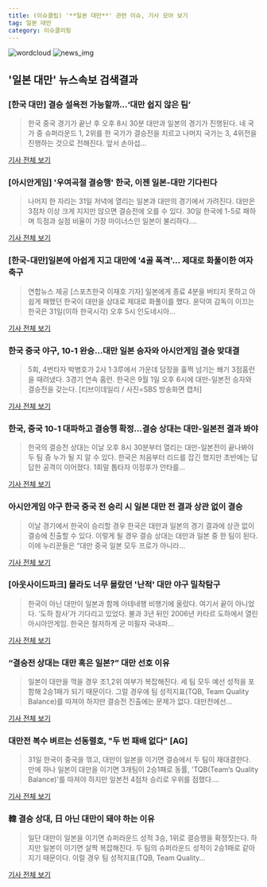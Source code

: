 ```yaml
---
title: (이슈클립) '**일본 대만**' 관련 이슈, 기사 모아 보기
tag: 일본 대만
category: 이슈클리핑
---
```

![wordcloud](https://s3.ap-northeast-2.amazonaws.com/lyrics101-wordcloud/2018-08-31-1535710289.png)
![news_img](https://user-images.githubusercontent.com/42597476/44507050-1206f400-a6e4-11e8-8d98-7ffbfebb353f.png)
## **'**일본 대만**'** 뉴스속보 검색결과
### [한국 대만] 결승 설욕전 가능할까...‘대만 쉽지 않은 팀’

>한국 중국 경기가 끝난 후 오후 8시 30분 대만과 일본의 경기가 진행된다. 네 국가 중 슈퍼라운드 1, 2위를 한 국가가 결승전을 치르고 나머지 국가는 3, 4위전을 진행하는 것으로 전해진다.   앞서 손아섭...

<a href="http://www.rpm9.com/news/article.html?id=20180831090068" target="_blank">기사 전체 보기</a>

### [아시안게임] '우여곡절 결승행' 한국, 이젠 일본-대만 기다린다

>나머지 한 자리는 31일 저녁에 열리는 일본과 대만의 경기에서 가려진다. 대만은 3점차 이상 크게 지지만 않으면 결승전에 오를 수 있다. 30일 한국에 1-5로 패하며 득점과 실점 비율이 가장 마이너스인 일본이 불리하다....

<a href="http://www.spotvnews.co.kr/?mod=news&act=articleView&idxno=234217" target="_blank">기사 전체 보기</a>

### [한국-대만]일본에 아쉽게 지고 대만에 '4골 폭격'… 제대로 화풀이한 여자 축구

>연합뉴스 제공 [스포츠한국 이재호 기자] 일본에게 종료 4분을 버티지 못하고 아쉽게 패했던 한국이 대만을 상대로 제대로 화풀이를 했다. 윤덕여 감독이 이끄는 한국은 31일(이하 한국시각) 오후 5시 인도네시아...

<a href="http://sports.hankooki.com/lpage/soccer/201808/sp2018083118541398040.htm" target="_blank">기사 전체 보기</a>

### 한국 중국 야구, 10-1 완승…대만 일본 승자와 아시안게임 결승 맞대결

>5회, 4번타자 박병호가 2사 1·3루에서 가운데 담장을 훌쩍 넘기는 쐐기 3점홈런을 때려냈다. 3경기 연속 홈런. 한국은 9월 1일 오후 6시에 대만-일본전 승자와 결승전을 갖는다. [티브이데일리 / 사진=SBS 방송화면 캡처]

<a href="http://tvdaily.asiae.co.kr/read.php3?aid=15357089701390795002" target="_blank">기사 전체 보기</a>

### 한국, 중국 10-1 대파하고 결승행 확정…결승 상대는 대만-일본전 결과 봐야

>한국의 결승전 상대는 이날 오후 8시 30분부터 열리는 대만-일본전이 끝나봐야 두 팀 중 누가 될 지 알 수 있다. 한국은 처음부터 리드를 잡긴 했지만 초반에는 답답한 공격이 이어졌다. 1회말 톱타자 이정후가 안타를...

<a href="http://www.mediapen.com/news/view/379886" target="_blank">기사 전체 보기</a>

### 아시안게임 야구 한국 중국 전 승리 시 **일본 대만** 전 결과 상관 없이 결승

>이날 경기에서 한국이 승리할 경우 한국은 대만과 일본의 경기 결과에 상관 없이 결승에 진출할 수 있다. 이렇게 될 경우 결승 상대는 대만과 일본 중 한 팀이 된다. 이에 누리꾼들은 “대만 중국 일본 모두 프로가 아니라...

<a href="http://www.kookje.co.kr/news2011/asp/newsbody.asp?code=0600&key=20180831.99099014896" target="_blank">기사 전체 보기</a>

### [아웃사이드파크] 몰라도 너무 몰랐던 '난적' 대만 야구 밀착탐구

>한국이 아닌 대만이 일본과 함께 아테네행 비행기에 올랐다.   여기서 끝이 아니었다. ‘도하 참사’가 기다리고 있었다. 불과 3년 뒤인 2006년 카타르 도하에서 열린 아시아안게임. 한국은 철저하게 군 미필자 국내파...

<a href="http://ilyo.co.kr/?ac=article_view&entry_id=308290" target="_blank">기사 전체 보기</a>

### “결승전 상대는 대만 혹은 일본?” 대만 선호 이유

>일본이 대만을 꺽을 경우 조1,2위 여부가 복잡해진다. 세 팀 모두 예선 성적을 포함해 2승1패가 되기 때문이다. 그럴 경우에 팀 성적지표(TQB, Team Quality Balance)를 따져야 하지만 결승전 진출에는 문제가 없다. 대만전에선...

<a href="http://news.kmib.co.kr/article/view.asp?arcid=0012646484&code=61161211&cp=nv" target="_blank">기사 전체 보기</a>

### 대만전 복수 벼르는 선동렬호, "두 번 패배 없다" [AG]

>31일 한국이 중국을 꺾고, 대만이 일본을 이기면 결승에서 두 팀이 재대결한다. 만에 하나 일본이 대만을 이기면 3개팀이 2승1패로 동률, 'TQB(Team‘s Quality Balance)'를 따져야 하지만 일본전 4점차 승리로 우위를 점했다....

<a href="http://www.osen.co.kr/article/G1110978934" target="_blank">기사 전체 보기</a>

### 韓 결승 상대, 日 아닌 대만이 돼야 하는 이유

>일단 대만이 일본을 이기면 슈퍼라운드 성적 3승, 1위로 결승행을 확정짓는다. 하지만 일본이 이기면 살짝 복잡해진다. 두 팀의 슈퍼라운드 성적이 2승1패로 같아지기 때문이다. 이럴 경우 팀 성적지표(TQB, Team Quality...

<a href="http://www.nocutnews.co.kr/news/5024582" target="_blank">기사 전체 보기</a>


